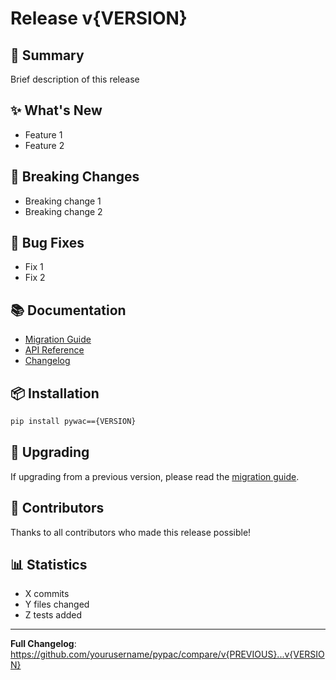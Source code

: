 # Release v{VERSION}

## 📝 Summary
Brief description of this release

## ✨ What's New
- Feature 1
- Feature 2

## 🚨 Breaking Changes
- Breaking change 1
- Breaking change 2

## 🐛 Bug Fixes
- Fix 1
- Fix 2

## 📚 Documentation
- [Migration Guide](docs/migrations/v{VERSION}.md)
- [API Reference](docs/API_REFERENCE.md)
- [Changelog](CHANGELOG.md)

## 📦 Installation

```bash
pip install pywac=={VERSION}
```

## 🔄 Upgrading

If upgrading from a previous version, please read the [migration guide](docs/migrations/v{VERSION}.md).

## 👥 Contributors
Thanks to all contributors who made this release possible!

## 📊 Statistics
- X commits
- Y files changed
- Z tests added

---

**Full Changelog**: https://github.com/yourusername/pypac/compare/v{PREVIOUS}...v{VERSION}